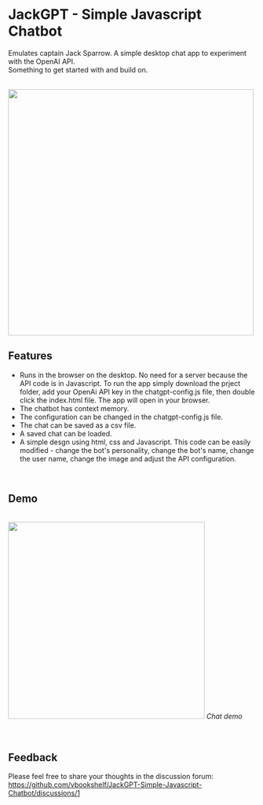 # JackGPT - Simple Javascript Chatbot
Emulates captain Jack Sparrow. A simple desktop chat app to experiment with the OpenAI API.<br>
Something to get started with and build on.

<br>
<img src="https://github.com/vbookshelf/Maiya-ChatGPT-Experiments/blob/main/images/app-screenshot2.png" width="500"></img>
<i></i>
<br>

## Features

- Runs in the browser on the desktop. No need for a server because the API code is in Javascript. To run the app simply download the prject folder, add your OpenAi API key in the chatgpt-config.js file, then double click the index.html file. The app will open in your browser.
- The chatbot has context memory.
- The configuration can be changed in the chatgpt-config.js file.
- The chat can be saved as a csv file.
- A saved chat can be loaded.
- A simple desgn using html, css and Javascript. This code can be easily modified - change the bot's personality, change the bot's name, change the user name, change the image and adjust the API configuration.

<br>

## Demo

<br>
<img src="https://github.com/vbookshelf/Maiya-ChatGPT-Experiments/blob/main/images/app-demo.gif" height="400"></img>
<i>Chat demo</i><br>
<br>

<br>

## Feedback

Please feel free to share your thoughts in the discussion forum:<br>
https://github.com/vbookshelf/JackGPT-Simple-Javascript-Chatbot/discussions/1

<br>

